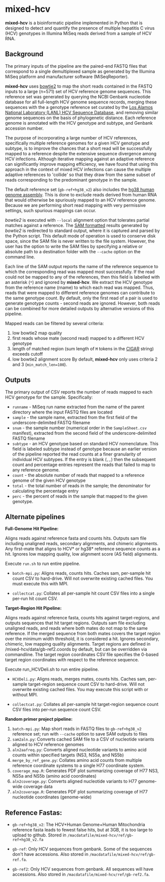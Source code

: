 mixed-hcv
=========

**mixed-hcv** is a bioinformatic pipeline implemented in Python that is designed to detect and quantify the presence of multiple hepatitis C virus (HCV) genotypes in Illumina MiSeq reads derived from a sample of HCV RNA.

## Background
The primary inputs of the pipeline are the paired-end FASTQ files that correspond to a single demultiplexed sample as generated by the Illumina MiSeq platform and manufacturer software (MiSeqReporter).

**mixed-hcv** uses [bowtie2](http://bowtie-bio.sourceforge.net/bowtie2) to map the short reads contained in the FASTQ inputs to a large (n=571) set of HCV reference genome sequences.  This reference set was generated by querying the NCBI Genbank nucleotide database for all full-length HCV genome sequence records, merging these sequences with the a genotype reference set curated by the [Los Alamos National Laboratory (LANL) HCV Sequence Database](http://hcv.lanl.gov), and removing similar genome sequences on the basis of phylogenetic distance.  Each reference genome is annotated with the HCV genotype and subtype, and Genbank accession number.  

The purpose of incorporating a large number of HCV references, specifically multiple reference genomes for a given HCV genotype and subtype, is to improve the chances that a short read will be successfully mapped to a reference despite the extensive sequence divergence among HCV infections.  Although iterative mapping against an adaptive reference can significantly improve mapping efficiency, we have found that using this approach in the context of mixed HCV infections can cause the multiple adaptive references to 'collide' so that they draw from the same subset of reads corresponding to the predominant genotype in the sample.  

The default reference set (`gb-ref+hg38_v2`) also includes the [hg38 human genome assembly](https://genome.ucsc.edu/cgi-bin/hgGateway?db=hg38).  This is done to exclude reads derived from human RNA that would otherwise be spuriously mapped to an HCV reference genome.  Because we are performing short read mapping with very permissive settings, such spurious mappings can occur.

*bowtie2* is executed with `--local` alignment option that tolerates partial matches against a reference.  The [SAM formatted](http://www.ncbi.nlm.nih.gov/pmc/articles/PMC2723002/) results generated by *bowtie2* is redirected to standard output, where it is captured and parsed by the Python script.  This default mode of operation is used to conserve disk space, since the SAM file is never written to the file system.  However, the user has the option to write the SAM files by specifying a relative or absolute path to a destination folder with the `--cache` option on the command line.  

Each line of the SAM output reports the name of the reference sequence to which the corresponding read was mapped most successfully.  If the read could not be mapped to any of the references, then this field is labelled with an asterisk (`*`) and ignored by **mixed-hcv**.  We extract the HCV genotype from the reference name (rname) to which each read was mapped.  Thus, reads that were mapped to different reference genomes can contribute to the same genotype count.  By default, only the first read of a pair is used to generate genotype counts - second reads are ignored.  However, both reads can be combined for more detailed outputs by alternative versions of this pipeline.

Mapped reads can be filtered by several criteria:
1. low bowtie2 map quality
2. first reads whose mate (second read) mapped to a different HCV genotype
3. length of matched region (sum length of `M` tokens in the [CIGAR](https://samtools.github.io/hts-specs/SAMv1.pdf) string) exceeds cutoff
4. low bowtie2 alignment score
By default, **mixed-hcv** only uses criteria 2 and 3 (`min_match_len=100`).


## Outputs

The primary output of CSV reports the number of reads mapped to each HCV genotype for the sample.  Specifically:
* `runname` - MiSeq run name extracted from the name of the parent directory where the input FASTQ files are located
* `sample` - the sample name, extracted from the first field of the underscore-delimited FASTQ filename
* `snum` - the sample number (numerical order in the `SampleSheet.csv` manifest), extracted from the second field of the underscore-delimited FASTQ filename
* `subtype` - an HCV genotype based on standard HCV nomenclature.  This field is labeled subtype instead of genotype because an earlier version of the pipeline reported the read counts at a finer granularity of individual HCV subtypes.  If the entry is blank (`,,`) then the subsequent count and percentage entries represent the reads that failed to map to any reference genome.
* `count` - the absolute number of reads that mapped to a reference genome of the given HCV genotype
* `total` - the total number of reads in the sample; the denominator for calculating the percentage entry
* `perc` - the percent of reads in the sample that mapped to the given genotype.


## Alternate pipelines

**Full-Genome Hit Pipeline:**

Aligns reads against reference fasta and counts hits.  Outputs sam file including unaligned reads, secondary alignments, and chimeric alignments.  Any first-mate that aligns to HCV\* or hg38\* reference sequence counts as a hit.  Ignores low mapping quality, low alignment score (AS field) alignments.

Execute `run.sh` to run entire pipeline.

* `batch-mpi.py`:  Aligns reads, counts hits.  Caches sam, per-sample hit count CSV to hard-drive.  Will not overwrite existing cached files.  You must execute this with MPI.
  
* `collectcat.py`:  Collates all per-sample hit count CSV files into a single per-run hit count CSV.


**Target-Region Hit Pipeline:**

Aligns reads against reference fasta, counts hits against target-regions, and outputs sequences that hit target regions.  Outputs sam file excluding unaligned reads, and reads where both mates do not map to the same reference.  If the merged sequence from both mates covers the target region over the minimum width threshold, it is considered a hit.  Ignores secondary, chimeric, low mapping quality alignments.  Target regions are defined in /mixed-hcv/data/gb-ref2.coords by default, but can be overridden via commandline.  The target region coordinates CSV file specifies the 0-based target region coordinates with respect to the reference sequence.

Execute run_HCVDeli.sh to run entire pipeline.

* `HCVDeli.py`:  Aligns reads, merges mates, counts hits.  Caches sam, per-sample target-region sequence count CSV to hard-drive.  Will not overwrite existing cached files. You may execute this script with or without MPI.
  
* `collectcat.py`:  Collates all per-sample hit target-region sequence count CSV files into per-run sequence count CSV.

**Random primer project pipeline:**

1. `batch-mpi.py`: Map short reads in FASTQ files to `gb-ref+hg38_v2` reference set; run with `--cache` option to save SAM outputs to files
2. `sam2aln.py`: Converts cached SAM file to a CSV of nucleotide variants aligned to HCV reference genomes
3. `aln2aafreq.py`: Converts aligned nucleotide variants to amino acid counts within specified targets (NS3, NS5a, and NS5b)
4. `merge_by_ref_gene.py`: Collates amino acid counts from multiple reference coordinate systems to a single H77 coordinate system.
5. `coverage_map.R`: Generates PDF plot summarizing coverage of H77 NS3, NS5a and NS5b (amino acid coordinates)
6. `aln2coverage.py`: Converts aligned nucleotide variants to H77 genome-wide coverage data
7. `aln2coverage.R`: Generates PDF plot summarizing coverage of H77 nucleotide coordinates (genome-wide)


## Reference Fastas:

- `gb-ref+hg38_v2`: The HCV+Human Genome+Human Mitochondria reference fasta leads to fewest false hits, but at 3GB, it is too large to upload to github.  Stored in `/macdatafile/mixed-hcv/ref/gb-ref+hg38_v2.fa`

- `gb-ref`: Only HCV sequences from genbank.  Some of the sequences don't have accessions.  Also stored in `/macdatafile/mixed-hcv/ref/gb-ref.fa`.

- `gb-ref2`:  Only HCV sequences from genbank.  All sequences will have accessions.  Also stored in `/macdatafile/mixed-hcv/ref/gb-ref2.fa`.


  
